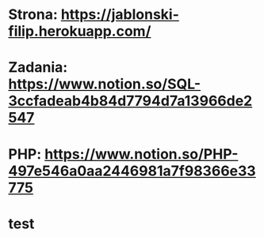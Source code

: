 # Strona: https://jablonski-filip.herokuapp.com/
# Zadania: https://www.notion.so/SQL-3ccfadeab4b84d7794d7a13966de2547
# PHP: https://www.notion.so/PHP-497e546a0aa2446981a7f98366e33775
# test